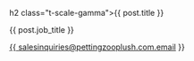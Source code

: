 h2 class="t-scale-gamma">{{ post.title }}</h2>
          <p class="t-heading t-scale-epsilon c-text-tertiary padding-top-xnarrow">{{ post.job_title }}</p>
          <a class="t-font-display display-block padding-top-xnarrow" href="mailto:{{ salesinquiries@pettingzooplush.com.email
}}">{{ salesinquiries@pettingzooplush.com.email
}}</a>
